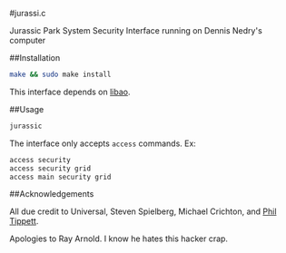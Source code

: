 #jurassi.c

Jurassic Park System Security Interface running on Dennis Nedry's computer

##Installation

```bash
make && sudo make install
```

This interface depends on [libao](https://www.xiph.org/ao/).

##Usage

```bash
jurassic
```

The interface only accepts `access` commands. Ex:

```bash
access security
access security grid
access main security grid
```

##Acknowledgements

All due credit to Universal, Steven Spielberg, Michael Crichton, and [Phil Tippett](http://i.imgur.com/xWWv7Yt.png).

Apologies to Ray Arnold. I know he hates this hacker crap.